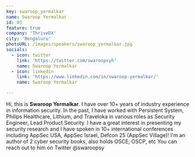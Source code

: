 ```yaml
---
key: swaroop_yermalkar
name: Swaroop Yermalkar
id: 03
feature: true
company: 'ThriveDX'
city: 'Bengaluru'
photoURL: /images/speakers/swaroop_yermalkar.jpg
socials:
  - icon: twitter
    link: 'https://twitter.com/swaroopsyh'
    name: Swaroop Yermalkar
  - icon: linkedin
    link: 'https://www.linkedin.com/in/swaroop-yermalkar/'
    name: Swaroop Yermalkar

---
```

Hi, this is **Swaroop Yermalkar**. I have over 10+ years of industry experience in information security. In the past, I have worked with Persistent System, Philips Healthcare, Lithium, and Traveloka in various roles as Security Engineer, Lead Product Security. I have a great interest in presenting my security research and I have spoken in 10+ international conferences including AppSec USA, AppSec Israel, Defcon 25 (AppSec Village)! I'm an author of 2 cyber security books, also holds OSCE, OSCP, etc You can reach out to him on Twitter @swaroopsy 

